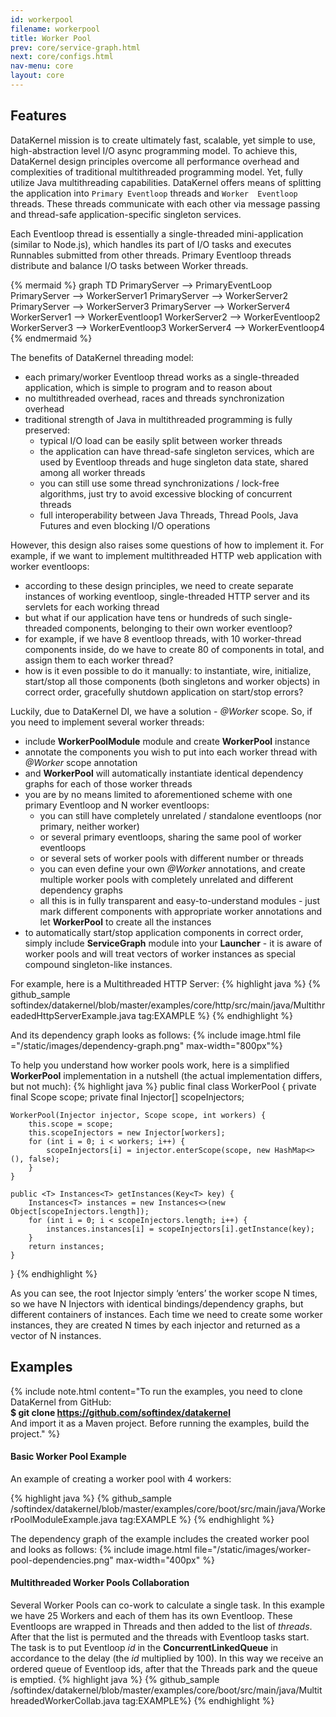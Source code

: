 ```yaml
---
id: workerpool
filename: workerpool
title: Worker Pool
prev: core/service-graph.html
next: core/configs.html
nav-menu: core
layout: core
---
```


## Features
DataKernel mission is to create ultimately fast, scalable, yet simple to use, high-abstraction level I/O async 
programming model.
To achieve this, DataKernel design principles overcome all performance overhead and complexities of traditional 
multithreaded programming model. Yet, fully utilize Java multithreading capabilities. 
DataKernel offers means of splitting the application into `Primary Eventloop` threads and `Worker 
Eventloop` threads. These threads communicate with each other via message passing and thread-safe application-specific 
singleton services.

Each Eventloop thread is essentially a single-threaded mini-application (similar to Node.js), which handles its part 
of I/O tasks and executes Runnables submitted from other threads. Primary Eventloop threads distribute and balance 
I/O tasks between Worker threads.

{% mermaid %}
graph TD
PrimaryServer --> PrimaryEventLoop
PrimaryServer --> WorkerServer1
PrimaryServer --> WorkerServer2
PrimaryServer --> WorkerServer3
PrimaryServer --> WorkerServer4
WorkerServer1 --> WorkerEventloop1
WorkerServer2 --> WorkerEventloop2
WorkerServer3 --> WorkerEventloop3
WorkerServer4 --> WorkerEventloop4
{% endmermaid %}

The benefits of DataKernel threading model:
* each primary/worker Eventloop thread works as a single-threaded application, which is simple to program and to reason about
* no multithreaded overhead, races and threads synchronization overhead
* traditional strength of Java in multithreaded programming is fully preserved: 
    * typical I/O load can be easily split between worker threads
    * the application can have thread-safe singleton services, which are used by Eventloop threads and huge singleton 
    data state, shared among all worker threads
    * you can still use some thread synchronizations / lock-free algorithms, just try to avoid excessive blocking of 
    concurrent threads
    * full interoperability between Java Threads, Thread Pools, Java Futures and even blocking I/O operations

However, this design also raises some questions of how to implement it. 
For example, if we want to implement multithreaded HTTP web application with worker eventloops:
* according to these design principles, we need to create separate instances of working eventloop, single-threaded HTTP 
server and its servlets for each working thread
* but what if our application have tens or hundreds of such single-threaded components, belonging to their own worker 
eventloop?
* for example, if we have 8 eventloop threads, with 10 worker-thread components inside, do we have to create 80 of 
components in total, and assign them to each worker thread? 
* how is it even possible to do it manually: to instantiate, wire, initialize, start/stop all those components (both 
singletons and worker objects) in correct order, gracefully shutdown application on start/stop errors?

Luckily, due to DataKernel DI, we have a solution - *@Worker* scope. So, if you need to implement several worker threads: 
* include **WorkerPoolModule** module and create **WorkerPool** instance
* annotate the components you wish to put into each worker thread with *@Worker* scope annotation
* and **WorkerPool** will automatically instantiate identical dependency graphs for each of those worker threads
* you are by no means limited to aforementioned scheme with one primary Eventloop and N worker eventloops:
    * you can still have completely unrelated / standalone eventloops (nor primary, neither worker)
    * or several primary eventloops, sharing the same pool of worker eventloops
    * or several sets of worker pools with different number or threads
    * you can even define your own *@Worker* annotations, and create multiple worker pools with completely unrelated and 
    different dependency graphs 
    * all this is in fully transparent and easy-to-understand modules - just mark different components with appropriate 
    worker annotations and let **WorkerPool** to create all the instances
* to automatically start/stop application components in correct order, simply include **ServiceGraph** module into your 
**Launcher** - it is aware of worker pools and will treat vectors of worker instances as special compound singleton-like 
instances.

For example, here is a Multithreaded HTTP Server:
{% highlight java %}
{% github_sample softindex/datakernel/blob/master/examples/core/http/src/main/java/MultithreadedHttpServerExample.java tag:EXAMPLE %}
{% endhighlight %}

And its dependency graph looks as follows:
{% include image.html file ="/static/images/dependency-graph.png" max-width="800px"%}

To help you understand how worker pools work, here is a simplified **WorkerPool** implementation in a nutshell (the actual implementation differs, but not much):
{% highlight java %}
public final class WorkerPool {
	private final Scope scope;
	private final Injector[] scopeInjectors;

	WorkerPool(Injector injector, Scope scope, int workers) {
		this.scope = scope;
		this.scopeInjectors = new Injector[workers];
		for (int i = 0; i < workers; i++) {
			scopeInjectors[i] = injector.enterScope(scope, new HashMap<>(), false);
		}
	}

	public <T> Instances<T> getInstances(Key<T> key) {
		Instances<T> instances = new Instances<>(new Object[scopeInjectors.length]);
		for (int i = 0; i < scopeInjectors.length; i++) {
			instances.instances[i] = scopeInjectors[i].getInstance(key);
		}
		return instances;
	}
}
{% endhighlight %}

As you can see, the root Injector simply ‘enters’ the worker scope N times, so we have N Injectors with identical 
bindings/dependency graphs, but different containers of instances. Each time we need to create some worker instances, 
they are created N times by each injector and returned as a vector of N instances.

## Examples

{% include note.html content="To run the examples, you need to clone DataKernel from GitHub: 
<br> <b>$ git clone https://github.com/softindex/datakernel</b> 
<br> And import it as a Maven project. Before running the examples, build the project." %}

#### **Basic Worker Pool Example**
An example of creating a worker pool with 4 workers:

{% highlight java %}
{% github_sample /softindex/datakernel/blob/master/examples/core/boot/src/main/java/WorkerPoolModuleExample.java tag:EXAMPLE %}
{% endhighlight %}

The dependency graph of the example includes the created worker pool and looks as follows:
{% include image.html file="/static/images/worker-pool-dependencies.png" max-width="400px" %}

#### **Multithreaded Worker Pools Collaboration**
Several Worker Pools can co-work to calculate a single task. In this example we have 25 Workers and each of them has its 
own Eventloop. These Eventloops are wrapped in Threads and then added to the list of *threads*. After that the 
list is permuted and the threads with Eventloop tasks start. The task is to put Eventloop *id* in the **ConcurrentLinkedQueue** 
in accordance to the delay (the *id* multiplied by 100). In this way we receive an ordered queue of Eventloop ids, after that 
the Threads park and the queue is emptied.
{% highlight java %}
{% github_sample /softindex/datakernel/blob/master/examples/core/boot/src/main/java/MultithreadedWorkerCollab.java tag:EXAMPLE%}
{% endhighlight %}
